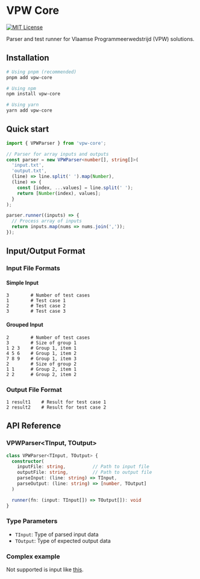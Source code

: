 # VPW Core

[![MIT License](https://img.shields.io/badge/License-MIT-green.svg)](https://choosealicense.com/licenses/mit/)

Parser and test runner for Vlaamse Programmeerwedstrijd (VPW) solutions.

## Installation

```bash
# Using pnpm (recommended)
pnpm add vpw-core

# Using npm
npm install vpw-core

# Using yarn
yarn add vpw-core
```

## Quick start

```typescript
import { VPWParser } from 'vpw-core';

// Parser for array inputs and outputs
const parser = new VPWParser<number[], string[]>(
  'input.txt',
  'output.txt',
  (line) => line.split(' ').map(Number),
  (line) => {
    const [index, ...values] = line.split(' ');
    return [Number(index), values];
  }
);

parser.runner((inputs) => {
  // Process array of inputs
  return inputs.map(nums => nums.join(','));
});
```

## Input/Output Format

### Input File Formats

#### Simple Input

```
3        # Number of test cases
1        # Test case 1
2        # Test case 2
3        # Test case 3
```

#### Grouped Input

```
2        # Number of test cases
3        # Size of group 1
1 2 3    # Group 1, item 1
4 5 6    # Group 1, item 2
7 8 9    # Group 1, item 3
2        # Size of group 2
1 1      # Group 2, item 1
2 2      # Group 2, item 2
```

### Output File Format

```
1 result1    # Result for test case 1
2 result2    # Result for test case 2
```

## API Reference

### VPWParser<TInput, TOutput>

```typescript
class VPWParser<TInput, TOutput> {
  constructor(
    inputFile: string,          // Path to input file
    outputFile: string,         // Path to output file
    parseInput: (line: string) => TInput,
    parseOutput: (line: string) => [number, TOutput]
  )

  runner(fn: (input: TInput[]) => TOutput[]): void
}
```

### Type Parameters

- `TInput`: Type of parsed input data
- `TOutput`: Type of expected output data

### Complex example

Not supported is input like [this](https://github.com/vlaamseprogrammeerwedstrijd/opgaves/blob/master/2019/cat2/opmaak/voorbeeld.invoer).